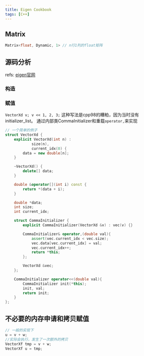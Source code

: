 ```yaml
---
title: Eigen Cookbook
tags: [C++]
---
```

## Matrix
```cpp
Matrix<float, Dynamic, 1> // n行1列的float矩阵
```

## 源码分析
refs: [eigen官网](https://eigen.tuxfamily.org/dox/TopicInsideEigenExample.html)
### 构造

### 赋值
`VectorXd v; v << 1, 2, 3;`
这种写法是cpp98的糟粕，因为当时没有initializer_list。
通过内部类CommaInitializer和重载`operator,`来实现
```cpp
// 一个简单的例子
struct VectorXd {
    explicit VectorXd(int n) :
            size(n),
            current_idx(0) {
        data = new double[n];
    }

    ~VectorXd() {
        delete[] data;
    }

    double &operator[](int i) const {
        return *(data + i);
    }

    double *data;
    int size;
    int current_idx;

    struct CommaInitializer {
        explicit CommaInitializer(VectorXd &v) : vec(v) {}

        CommaInitializer& operator,(double val){
            assert(vec.current_idx < vec.size);
            vec.data[vec.current_idx] = val;
            vec.current_idx++;
            return *this;
        };

        VectorXd &vec;
    };

    CommaInitializer operator<<(double val){
        CommaInitializer init(*this);
        init, val;
        return init;
    }
};
```

## 不必要的内存申请和拷贝赋值
```cpp
// 一般的实现下
u = v + w; 
//实际会执行，发生了一次额外的拷贝
VectorXf tmp = v + w;
VectorXf u = tmp;
```